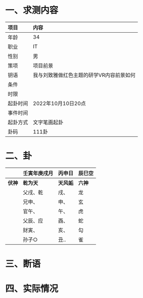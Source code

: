 # 一、求测内容
|项目|内容|
|:-|:-|
|年龄|34|
|职业|IT|
|性别|男|
|策项|项目前景|
|钥语|我与刘致雅做红色主题的研学VR内容前景如何|
|条件||
|时限||
|起卦时间|2022年10月10日20点|
|事件时间||
|起卦方式|文字笔画起卦|
|卦码|111卦|

# 二、卦
||壬寅年庚戌月|丙申日|辰巳空|
|:-|:-|:-|:-|
|**伏神**|**乾为天**|**天风姤**|**六神**|
||父戌、乾|戌、|龙|
||兄申、|申、|玄|
||官午、|午、|虎|
||父辰、应|酉、|蛇|
||财寅、|亥、|勾|
||孙子○|丑..|雀|


# 三、断语

# 四、实际情况